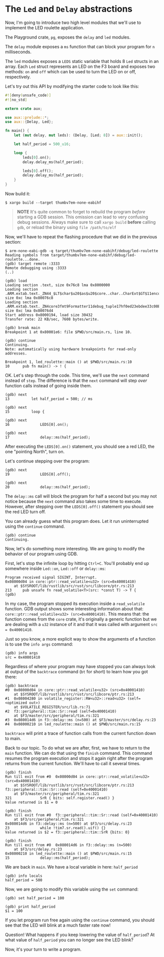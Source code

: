 # The `Led` and `Delay` abstractions

<!-- TODO rename this file -->

Now, I'm going to introduce two high level modules that we'll use to implement
the LED roulette application.

The Playground crate, `pg`, exposes the `delay` and `led` modules.

The `delay` module exposes a `ms` function that can block your program for `n`
milliseconds.

The `led` modules exposes a `LEDS` static variable that holds 8 `Led` structs
in an array. Each `Led` struct represents an LED on the F3 board and exposes
two methods: `on` and `off` which can be used to turn the LED on or off,
respectively.

Let's try out this API by modifying the starter code to look like this:

``` rust
#![deny(unsafe_code)]
#![no_std]

extern crate aux;

use aux::prelude::*;
use aux::{Delay, Led};

fn main() {
    let (mut delay, mut leds): (Delay, [Led; 8]) = aux::init();

    let half_period = 500_u16;

    loop {
        leds[0].on();
        delay.delay_ms(half_period);

        leds[0].off();
        delay.delay_ms(half_period);
    }
}
```

Now build it:

```
$ xargo build --target thumbv7em-none-eabihf
```

<!-- TODO document that `xargo run` eliminates this problem -->

> **NOTE** It's quite common to forget to rebuild the program *before* starting
> a GDB session. This omission can lead to very confusing debug sessions. Always
> make sure to call `xargo build` **before** calling `gdb`, or reload the
> binary using `file /path/to/elf`

Now, we'll have to repeat the flashing procedure that we did in the previous
section:

```
$ arm-none-eabi-gdb -q target/thumbv7em-none-eabihf/debug/led-roulette
Reading symbols from target/thumbv7em-none-eabihf/debug/led-roulette...done.
(gdb) target remote :3333
Remote debugging using :3333
(..)

(gdb) load
Loading section .text, size 0x76c8 lma 0x8000000
Loading section .ARM.extab.text._ZN44_$LT$char$u20$as$u20$core..char..CharExt$GT$11encode_utf817h4f3134c02513b5e1E, size 0xc lma 0x80076c8
Loading section .ARM.extab.text._ZN4core3fmt9Formatter11debug_tuple17hf0ed23ebdee33c00E, size 0xc lma 0x80076d4
Start address 0x8000194, load size 30432
Transfer rate: 22 KB/sec, 7608 bytes/write.

(gdb) break main
Breakpoint 1 at 0x80001e6: file $PWD/src/main.rs, line 10.

(gdb) continue
Continuing.
Note: automatically using hardware breakpoints for read-only addresses.

Breakpoint 1, led_roulette::main () at $PWD/src/main.rs:10
10      pub fn main() -> ! {
```

OK. Let's step through the code. This time, we'll use the `next` command instead
of `step`. The difference is that the `next` command will step *over* function
calls instead of going inside them.

```
(gdb) next
13          let half_period = 500; // ms

(gdb) next
15          loop {

(gdb) next
16              LEDS[0].on();

(gdb) next
17              delay::ms(half_period);
```

After executing the `LEDS[0].on()` statement, you should see a red LED, the one
"pointing North", turn on.

Let's continue stepping over the program:

```
(gdb) next
19              LEDS[0].off();

(gdb) next
20              delay::ms(half_period);
```

The `delay::ms` call will block the program for half a second but you may not
notice because the `next` command also takes some time to execute. However,
after stepping over the `LEDS[0].off()` statement you should see the red LED
turn off.

You can already guess what this program does. Let it run uninterrupted using the
`continue` command.

```
(gdb) continue
Continuing.
```

Now, let's do something more interesting. We are going to modify the behavior of
our program using GDB.

First, let's stop the infinite loop by hitting `Ctrl+C`. You'll probably end up
somewhere inside `Led::on`, `Led::off` or `delay::ms`:

```
Program received signal SIGINT, Interrupt.
0x08000d04 in core::ptr::read_volatile<u32> (src=0x40001410)
    at $SYSROOT/lib/rustlib/src/rust/src/libcore/ptr.rs:213
213     pub unsafe fn read_volatile<T>(src: *const T) -> T {
(gdb)
```

In my case, the program stopped its execution inside a `read_volatile` function.
GDB output shows some interesting information about that:
`core::ptr::read_volatile<u32> (src=0x40001410)`. This means that: the function
comes from the `core` crate, it's originally a generic function but we are
dealing with a `u32` instance of it and that it was called with argument `src =
0x40001410`.

Just so you know, a more explicit way to show the arguments of a function is to
use the `info args` command:

```
(gdb) info args
src = 0x40001410
```

Regardless of where your program may have stopped you can always look at output
of the `backtrace` command (`bt` for short) to learn how you got there:

```
(gdb) backtrace
#0  0x08000d04 in core::ptr::read_volatile<u32> (src=0x40001410)
    at $SYSROOT/lib/rustlib/src/rust/src/libcore/ptr.rs:213
#1  0x08004280 in volatile_register::RW<u32>::read<u32> (self=<optimized out>)
    at $VOLATILE_REGISTER/src/lib.rs:71
#2  f3::peripheral::tim::Sr::read (self=0x40001410)
    at $F3/master/src/peripheral/tim.rs:321
#3  0x080014d6 in f3::delay::ms (n=500) at $F3/master/src/delay.rs:23
#4  0x08000210 in led_roulette::main () at $PWD/src/main.rs:15
```

`backtrace` will print a trace of function calls from the current function down
to main.

Back to our topic. To do what we are after, first, we have to return to the
`main` function. We can do that using the `finish` command. This command resumes
the program execution and stops it again right after the program returns from
the current function. We'll have to call it several times.

```
(gdb) finish
Run till exit from #0  0x08000d04 in core::ptr::read_volatile<u32> (src=0x40001410)
    at $SYSROOT/lib/rustlib/src/rust/src/libcore/ptr.rs:213
f3::peripheral::tim::Sr::read (self=0x40001410)
    at $F3/master/src/peripheral/tim.rs:321
321             SrR { bits: self.register.read() }
Value returned is $1 = 0

(gdb) finish
Run till exit from #0  f3::peripheral::tim::Sr::read (self=0x40001410)
    at $F3/src/peripheral/tim.rs:321
0x080014d6 in f3::delay::ms (n=500) at $F3/src/delay.rs:23
23              while !tim7.sr.read().uif() {}
Value returned is $2 = f3::peripheral::tim::SrR {bits: 0}

(gdb) finish
Run till exit from #0  0x080014d6 in f3::delay::ms (n=500)
    at $F3/src/delay.rs:23
0x08000210 in led_roulette::main () at $PWD/src/main.rs:15
15              delay::ms(half_period);
```

We are back in `main`. We have a local variable in here: `half_period`

```
(gdb) info locals
half_period = 500
```

Now, we are going to modify this variable using the `set` command:

```
(gdb) set half_period = 100

(gdb) print half_period
$1 = 100
```

If you let program run free again using the `continue` command, you should see
that the LED will blink at a much faster rate now!

Question! What happens if you keep lowering the value of `half_period`? At what
value of `half_period` you can no longer see the LED blink?

Now, it's your turn to write a program.

